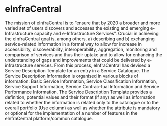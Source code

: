 # eInfraCentral
The mission of eInfraCentral is to “ensure that by 2020 a broader and more varied set of users discovers and accesses the existing and emerging e-Infrastructure capacity and e-Infrastructure Services”. Crucial in achieving the eInfraCentral goal is, among others, a) describing and b) exchanging service-related information in a formal way to allow for increase in accessibility, discoverability, interoperability, aggregation, monitoring and comparison of services and thus their uptake and to allow for enhancing the understanding of gaps and improvements that could be delivered by e-infrastructure services. From this process, eInfraCentral has devised a Service Description Template for an entry in a Service Catalogue. The Service Description Information is organised in various blocks of information: Basic Service Information, Service Classification Information, Service Support Information, Service Contrac-tual Information and Service Performance Information. The Service Description Template provides a definition, potential values and their format (if any) as well as information related to whether the information is related only to the catalogue or to the overall portfolio (Use column) as well as whether the attribute is mandatory or optional for the implementation of a number of features in the eInfraCentral platform/common catalogue.
